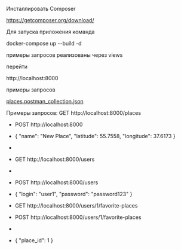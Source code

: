 Инсталлировать Composer  

https://getcomposer.org/download/

Для запуска приложения команда    

docker-compose up --build -d

примеры запросов реализованы через views

перейти 

http://localhost:8000


примеры запросов 

[places.postman_collection.json](../places.postman_collection.json)

Примеры запросов:
GET http://localhost:8000/places

- POST http://localhost:8000

- {
  "name": "New Place",
  "latitude": 55.7558,
  "longitude": 37.6173
  }
- 
- GET http://localhost:8000/users
- 
- POST http://localhost:8000/users



- {
  "login": "user1",
  "password": "password123"
  }


- GET http://localhost:8000/users/1/favorite-places


- POST http://localhost:8000/users/1/favorite-places
- 
- {
  "place_id": 1
  }

  
 

